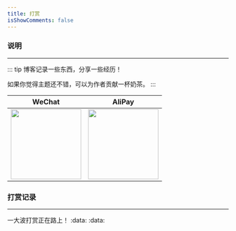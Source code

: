 ```yaml
---
title: 打赏
isShowComments: false
---
```


### 说明

<hr />

::: tip
博客记录一些东西，分享一些经历！

如果你觉得主题还不错，可以为作者贡献一杯奶茶。
:::

|WeChat|AliPay|
|-|-|
|<img style="width: 160px" src="http://app.huat.xyz/wx_Y1700_skm1.png" />|<img style="width: 160px" src="http://app.huat.xyz/zfb2.jpg" />|

### 打赏记录

<hr/>

一大波打赏正在路上！ :data:  :data: